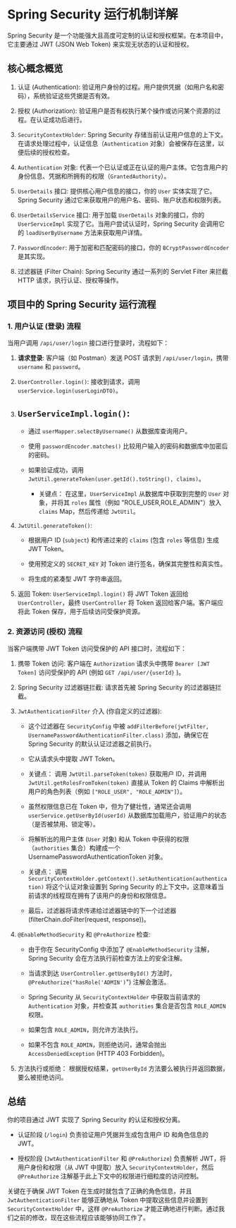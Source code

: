 # Spring Security 运行机制详解
Spring Security 是一个功能强大且高度可定制的认证和授权框架。在本项目中，它主要通过 JWT (JSON Web Token) 来实现无状态的认证和授权。

## 核心概念概览
1. 认证 (Authentication): 验证用户身份的过程。用户提供凭据（如用户名和密码），系统验证这些凭据是否有效。

2. 授权 (Authorization): 验证用户是否有权执行某个操作或访问某个资源的过程。在认证成功后进行。

3. `SecurityContextHolder`: Spring Security 存储当前认证用户信息的上下文。在请求处理过程中，认证信息（`Authentication`
对象）会被保存在这里，以便后续的授权检查。

4. `Authentication` 对象: 代表一个已认证或正在认证的用户主体。它包含用户的身份信息、凭据和所拥有的权限（`GrantedAuthority`）。

5. `UserDetails` 接口: 提供核心用户信息的接口，你的 `User` 实体实现了它。Spring Security 通过它来获取用户的用户名、密码、账户状态和权限列表。

6. `UserDetailsService` 接口: 用于加载 `UserDetails` 对象的接口，你的 `UserServiceImpl` 实现了它。当用户尝试认证时，Spring Security
会调用它的 `loadUserByUsername` 方法来获取用户详情。

7. `PasswordEncoder`: 用于加密和匹配密码的接口，你的 `BCryptPasswordEncoder` 是其实现。

8. 过滤器链 (Filter Chain): Spring Security 通过一系列的 Servlet Filter 来拦截 HTTP 请求，执行认证、授权等操作。

## 项目中的 Spring Security 运行流程

### 1. 用户认证 (登录) 流程
当用户调用 `/api/user/login` 接口进行登录时，流程如下：

1. **请求登录**: 客户端（如 Postman）发送 POST 请求到 `/api/user/login`，携带 `username` 和 `password`。

2. `UserController.login()`: 接收到请求，调用 `userService.login(userLoginDTO)`。

3. `UserServiceImpl.login()`:
   -
   - 通过 `userMapper.selectByUsername()` 从数据库查询用户。
   
   - 使用 `passwordEncoder.matches()` 比较用户输入的密码和数据库中加密后的密码。
   
   - 如果验证成功，调用 `JwtUtil.generateToken(user.getId().toString(), claims)`。 
     - 关键点： 在这里，`UserServiceImpl` 从数据库中获取到完整的 `User` 对象，并将其 `roles` 属性（例如 "ROLE_USER,ROLE_ADMIN"）放入
     `claims` Map，然后传递给 `JwtUtil`。

4. `JwtUtil.generateToken()`:

   - 根据用户 ID (`subject`) 和传递过来的 `claims` (包含 `roles` 等信息) 生成 JWT Token。
   
   - 使用预定义的 `SECRET_KEY` 对 Token 进行签名，确保其完整性和真实性。
   
   - 将生成的紧凑型 JWT 字符串返回。

5. 返回 Token: `UserServiceImpl.login()` 将 JWT Token 返回给 `UserController`，最终 `UserController` 将 Token 返回给客户端。客户端应将此
Token 保存，用于后续访问受保护资源。

### 2. 资源访问 (授权) 流程
当客户端携带 JWT Token 访问受保护的 API 接口时，流程如下：

1. 携带 Token 访问: 客户端在 `Authorization` 请求头中携带 `Bearer [JWT Token]` 访问受保护的 API (例如 `GET /api/user/{userId}` )。

2. Spring Security 过滤器链拦截: 请求首先被 Spring Security 的过滤器链拦截。

3. `JwtAuthenticationFilter` 介入 (你自定义的过滤器):

   - 这个过滤器在 `SecurityConfig` 中被 `addFilterBefore(jwtFilter, UsernamePasswordAuthenticationFilter.class)` 添加，确保它在
   Spring Security 的默认认证过滤器之前执行。
   
   - 它从请求头中提取 JWT Token。
   
   - 关键点： 调用 `JwtUtil.parseToken(token)` 获取用户 ID，并调用 `JwtUtil.getRolesFromToken(token)` 直接从 Token 的 Claims
   中解析出用户的角色列表（例如 `["ROLE_USER", "ROLE_ADMIN"]`）。
   
   - 虽然权限信息已在 Token 中，但为了健壮性，通常还会调用 `userService.getUserById(userId)` 从数据库加载用户，验证用户的状态（是否被禁用、锁定等）。
   
   - 将解析出的用户主体 (`User` 对象) 和从 Token 中获得的权限（`authorities` 集合）构建成一个 UsernamePasswordAuthenticationToken
   对象。
   
   - 关键点： 调用 `SecurityContextHolder.getContext().setAuthentication(authentication)` 将这个认证对象设置到 Spring Security
   的上下文中。这意味着当前请求的线程现在拥有了该用户的身份和权限信息。
   
   - 最后，过滤器将请求传递给过滤器链中的下一个过滤器 (filterChain.doFilter(request, response))。

4. `@EnableMethodSecurity` 和 `@PreAuthorize` 检查:

   - 由于你在 SecurityConfig 中添加了 `@EnableMethodSecurity` 注解，Spring Security 会在方法执行前检查方法上的安全注解。
   
   - 当请求到达 `UserController.getUserById()` 方法时，`@PreAuthorize("hasRole('ADMIN')`") 注解会激活。
   
   - Spring Security 从 `SecurityContextHolder` 中获取当前请求的 `Authentication` 对象，并检查其 `authorities` 集合是否包含
   `ROLE_ADMIN` 权限。
   
   - 如果包含 `ROLE_ADMIN`，则允许方法执行。

   - 如果不包含 `ROLE_ADMIN`，则拒绝访问，通常会抛出 `AccessDeniedException` (HTTP 403 Forbidden)。

5. 方法执行或拒绝： 根据授权结果，`getUserById` 方法要么被执行并返回数据，要么被拒绝访问。

## 总结
你的项目通过 JWT 实现了 Spring Security 的认证和授权分离。

- 认证阶段 (`/login`) 负责验证用户凭据并生成包含用户 ID 和角色信息的 JWT。

- 授权阶段 (`JwtAuthenticationFilter` 和 `@PreAuthorize`) 负责解析 JWT，将用户身份和权限（从 JWT 中提取）放入
`SecurityContextHolder`，然后 `@PreAuthorize` 注解基于此上下文中的权限进行细粒度的访问控制。

关键在于确保 JWT Token 在生成时就包含了正确的角色信息，并且 `JwtAuthenticationFilter` 能够正确地从 Token 中提取这些信息并设置到
`SecurityContextHolder` 中，这样 `@PreAuthorize` 才能正确地进行判断。通过我们之前的修改，现在这些流程应该能够协同工作了。